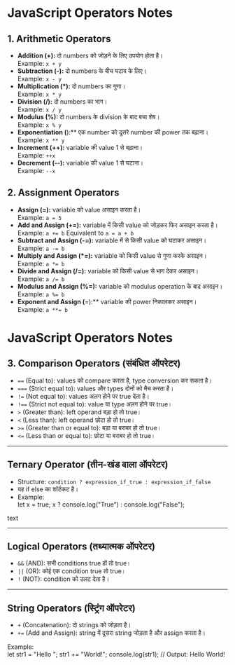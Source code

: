 # JavaScript Operators Notes

## 1. Arithmetic Operators

- **Addition (+):** दो numbers को जोड़ने के लिए उपयोग होता है।  
  Example: `x + y`
- **Subtraction (-):** दो numbers के बीच घटाव के लिए।  
  Example: `x - y`
- **Multiplication (\*):** दो numbers का गुणा।  
  Example: `x * y`
- **Division (/):** दो numbers का भाग।  
  Example: `x / y`
- **Modulus (%):** दो numbers के division के बाद बचा शेष।  
  Example: `x % y`
- **Exponentiation (**):** एक number को दूसरे number की power तक बढ़ाना।  
  Example: `x ** y`
- **Increment (++):** variable की value 1 से बढ़ाना।  
  Example: `++x`
- **Decrement (--):** variable की value 1 से घटाना।  
  Example: `--x`

## 2. Assignment Operators

- **Assign (=):** variable को value असाइन करता है।  
  Example: `a = 5`
- **Add and Assign (+=):** variable में किसी value को जोड़कर फिर असाइन करता है।  
  Example: `a += b` Equivalent to `a = a + b`
- **Subtract and Assign (-=):** variable में से किसी value को घटाकर असाइन।  
  Example: `a -= b`
- **Multiply and Assign (\*=):** variable को किसी value से गुणा करके असाइन।  
  Example: `a *= b`
- **Divide and Assign (/=):** variable को किसी value से भाग देकर असाइन।  
  Example: `a /= b`
- **Modulus and Assign (%=):** variable को modulus operation के बाद असाइन।  
  Example: `a %= b`
- **Exponent and Assign (**=):** variable की power निकालकर असाइन।  
  Example: `a **= b`

# JavaScript Operators Notes

## 3. Comparison Operators (संबंधित ऑपरेटर)

- `==` (Equal to): values को compare करता है, type conversion कर सकता है।
- `===` (Strict equal to): values और types दोनों को मैच करता है।
- `!=` (Not equal to): values अलग होने पर true देता है।
- `!==` (Strict not equal to): value या type अलग होने पर true।
- `>` (Greater than): left operand बड़ा हो तो true।
- `<` (Less than): left operand छोटा हो तो true।
- `>=` (Greater than or equal to): बड़ा या बराबर हो तो true।
- `<=` (Less than or equal to): छोटा या बराबर हो तो true।

---

## Ternary Operator (तीन-खंड वाला ऑपरेटर)

- Structure: `condition ? expression_if_true : expression_if_false`
- यह if else का शॉर्टकट है।
- Example:  
  let x = true;
  x ? console.log("True") : console.log("False");

text

---

## Logical Operators (तथ्यात्मक ऑपरेटर)

- `&&` (AND): सभी conditions true हों तो true।
- `||` (OR): कोई एक condition true तो true।
- `!` (NOT): condition को उलट देता है।

---

## String Operators (स्ट्रिंग ऑपरेटर)

- `+` (Concatenation): दो strings को जोड़ता है।
- `+=` (Add and Assign): string में दूसरा string जोड़ता है और assign करता है।

Example:  
let str1 = "Hello ";
str1 += "World!";
console.log(str1);
// Output: Hello World!
